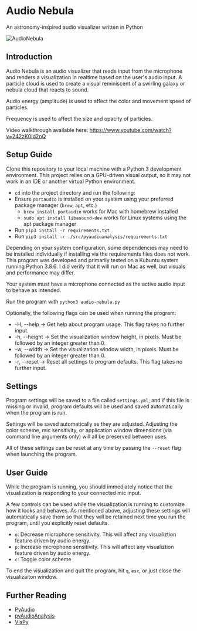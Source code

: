 # Audio Nebula
An astronomy-inspired audio visualizer written in Python

![AudioNebula](https://user-images.githubusercontent.com/28875814/117913204-f5091980-b2ae-11eb-8cdd-fb3eec726d51.png)

## Introduction
Audio Nebula is an audio visualizer that reads input from the microphone and renders a visualization in realtime based on the user's audio input. A particle cloud is used to create a visual reminiscent of a swirling galaxy or nebula cloud that reacts to sound.

Audio energy (amplitude) is used to affect the color and movement speed of particles.

Frequency is used to affect the size and opacity of particles.

Video walkthrough available here: https://www.youtube.com/watch?v=242zK0Id2nQ

## Setup Guide
Clone this repository to your local machine with a Python 3 development environment. This project relies on a GPU-driven visual output, so it may not work in an IDE or another virtual Python environment.

* `cd` into the project directory and run the following:
* Ensure `portaudio` is installed on your system using your preferred package manager (`brew`, `apt`, etc.)
    * `brew install portaudio` works for Mac with homebrew installed
    * `sudo apt install libasound-dev` works for Linux systems using the apt package manager
* Run `pip3 install -r requirements.txt`
* Run `pip3 install -r ./src/pyaudioanalysis/requirements.txt`

Depending on your system configuration, some dependencies may need to be installed individually if installing via the requirements files does not work. This program was developed and primarily tested on a Kubuntu system running Python 3.8.6. I did verify that it will run on Mac as well, but visuals and performance may differ.

Your system must have a microphone connected as the active audio input to behave as intended.

Run the program with `python3 audio-nebula.py`

Optionally, the following flags can be used when running the program:
* -H, --help -> Get help about program usage. This flag takes no further input.
* -h, --height -> Set the visualization window height, in pixels. Must be followed by an integer greater than 0.
* -w, --width -> Set the visualization window width, in pixels. Must be followed by an integer greater than 0.
* -r, --reset -> Reset all settings to program defaults. This flag takes no further input.

## Settings
Program settings will be saved to a file called `settings.yml`, and if this file is missing or invalid, program defaults will be used and saved automatically when the program is run.

Settings will be saved automatically as they are adjusted. Adjusting the color scheme, mic sensitivity, or application window dimensions (via command line arguments only) will all be preserved between uses.

All of these settings can be reset at any time by passing the `--reset` flag when launching the program.

## User Guide
While the program is running, you should immediately notice that the visualization is responding to your connected mic input.

A few controls can be used while the visualization is running to customize how it looks and behaves. As mentioned above, adjusting these settings will automatically save them so that they will be retained next time you run the program, until you explicitly reset defaults.

* `o`: Decrease microphone sensitivity. This will affect any visualiztion feature driven by audio energy.
* `p`: Increase microphone sensitivity. This will affect any visualiztion feature driven by audio energy.
* `c`: Toggle color scheme

To end the visualization and quit the program, hit `q`, `esc`, or just close the visualizaiton window.

## Further Reading
* [PyAudio](https://github.com/jleb/pyaudio)
* [pyAudioAnalysis](https://github.com/tyiannak/pyAudioAnalysis)
* [VisPy](https://github.com/vispy/vispy)






